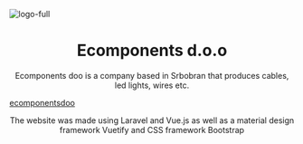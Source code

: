 ![logo-full](https://user-images.githubusercontent.com/44145473/98395734-fb4ade80-205c-11eb-8df6-880ccd140e98.png)
<h1 align="center">Ecomponents d.o.o</h1>
<p align="center">Ecomponents doo is a company based in Srbobran that produces cables, led lights, wires etc.</p>
<a align="center" href="https://ecomponentsdoo.com/">ecomponentsdoo</a>

<p align="center">The website was made using Laravel and Vue.js as well as a material design framework Vuetify and CSS framework Bootstrap</p>
